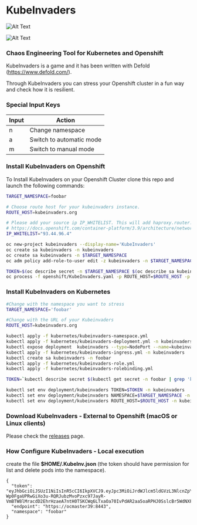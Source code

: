 # KubeInvaders
![Alt Text](https://github.com/lucky-sideburn/KubeInvaders/blob/master/kubeinvaders.gif)

![Alt Text](https://github.com/lucky-sideburn/KubeInvaders/blob/master/logo.png)

### Chaos Engineering Tool for Kubernetes and Openshift

KubeInvaders is a game and it has been written with Defold (https://www.defold.com/).

Through KubeInvaders you can stress your Openshift cluster in a fun way and check how it is resilient.


### Special Input Keys

| Input           | Action                   |
|-----------------|--------------------------|
|     n           | Change namespace         |
|     a           | Switch to automatic mode |
|     m           | Switch to manual mode    |


### Install KubeInvaders on Openshift
To Install KubeInvaders on your Openshift Cluster clone this repo and launch the following commands:

```bash
TARGET_NAMESPACE=foobar

# Choose route host for your kubeinvaders instance.
ROUTE_HOST=kubeinvaders.org

# Please add your source ip IP_WHITELIST. This will add haproxy.router.openshift.io/ip_whitelist in KubeInvaders route
# https://docs.openshift.com/container-platform/3.9/architecture/networking/routes.html#whitelist
IP_WHITELIST="93.44.96.4"

oc new-project kubeinvaders --display-name='KubeInvaders'
oc create sa kubeinvaders -n kubeinvaders
oc create sa kubeinvaders -n $TARGET_NAMESPACE
oc adm policy add-role-to-user edit -z kubeinvaders -n $TARGET_NAMESPACE

TOKEN=$(oc describe secret -n $TARGET_NAMESPACE $(oc describe sa kubeinvaders -n $TARGET_NAMESPACE | grep Tokens | awk '{ print $2}') | grep 'token:'| awk '{ print $2}')
oc process -f openshift/KubeInvaders.yaml -p ROUTE_HOST=$ROUTE_HOST -p TARGET_NAMESPACE=$TARGET_NAMESPACE -p TOKEN=$TOKEN | oc create -f -
```

### Install KubeInvaders on Kubernetes

```bash
#Change with the namespace you want to stress
TARGET_NAMESPACE='foobar'

#Change with the URL of your Kubeinvaders
ROUTE_HOST=kubeinvaders.org

kubectl apply -f kubernetes/kubeinvaders-namespace.yml
kubectl apply -f kubernetes/kubeinvaders-deployment.yml -n kubeinvaders
kubectl expose deployment  kubeinvaders --type=NodePort --name=kubeinvaders -n kubeinvaders --port 8080
kubectl apply -f kubernetes/kubeinvaders-ingress.yml -n kubeinvaders
kubectl create sa kubeinvaders -n foobar
kubectl apply -f kubernetes/kubeinvaders-role.yml
kubectl apply -f kubernetes/kubeinvaders-rolebinding.yml

TOKEN=`kubectl describe secret $(kubectl get secret -n foobar | grep 'kubeinvaders-token' | awk '{ print $1}') -n foobar | grep 'token:' | awk '{ print $2}'`

kubectl set env deployment/kubeinvaders TOKEN=$TOKEN -n kubeinvaders
kubectl set env deployment/kubeinvaders NAMESPACE=$TARGET_NAMESPACE -n kubeinvaders
kubectl set env deployment/kubeinvaders ROUTE_HOST=$ROUTE_HOST -n kubeinvaders
```

### Download KubeInvaders - External to Openshift (macOS or Linux clients)

Please check the [releases](https://github.com/lucky-sideburn/KubeInvaders/releases) page.

### How Configure KubeInvaders - Local execution

create the file **$HOME/.KubeInv.json** (the token should have permission for list and delete pods into the namespace).

```
{
  "token": "eyJhbGciOiJSUzI1NiIsInR5cCI6IkpXVCJ9.eyJpc3MiOiJrdWJlcm5ldGVzL3NlcnZpY2VhY2NvdW50Iiwia3ViZXJuZXRlcy5pby9zZXJ2aWNlYWNjb3VudC9uYW1lc3BhY2UiOiJmb29iYXIiLCJrdWJlcm5ldGVzLmlvL3NlcnZpY2VhY2NvdW50L3NlY3JldC5uYW1lIjoia3ViZWludmFkZXJzLXRva2VuLTJqbXF0Iiwia3ViZXJuZXRlcy5pby9zZXJ2aWNlYWNjb3VudC9zZXJ2aWNlLWFjY291bnQubmFtZSI6Imt1YmVpbnZhZGVycyIsImt1YmVybmV0ZXMuaW8vc2VydmljZWFjY291bnQvc2VydmljZS1hY2NvdW50LnVpZCI6ImRhNDc4MmQ2LTViMDgtMTFlOS05MmQ1LTIyM2Q5NTVhNzBlOSIsInN1YiI6InN5c3RlbTpzZXJ2aWNlYWNjb3VudDpmb29iYXI6a3ViZWludmFkZXJzIn0.dfw0OhfPsJmL09aOfY8Iw3zs-Wp0FgaUPRwGiXo3u-RQRJubzMvoPzxc97JayR-VmBTW8lMracdD2EhrHzaeA7ntH0TSKCWq6LTxaOa70IvPdAR2aa5oaRPHJ0SslcBr5WdNXFcOCgy9lLT9PIQkjRQvKos9NMxrTDJolqdPuMvTdAZLy1kiNURzXFW2ImHkUduOzJRi0xwy291YzOD5wqKsB9wnHGo74RNI8bd68wV",
  "endpoint": "https://ocmaster39:8443",
  "namespace": "foobar"
}
```
